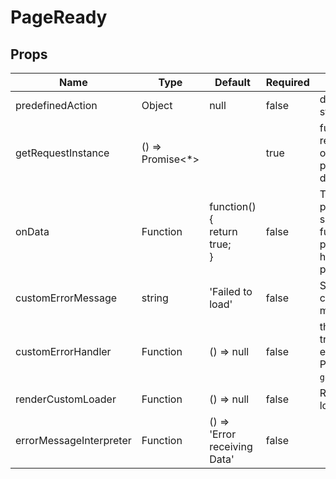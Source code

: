 # PageReady

## Props
| Name                    | Type                      | Default                             | Required | Description                                                                                             |
| ----------------------- | ------------------------- | ----------------------------------- | -------- | ------------------------------------------------------------------------------------------------------- |
| predefinedAction        | Object                    | null                                | false    | dispatch action for store                                                                               |
| getRequestInstance      | () =&gt; Promise&lt;*&gt; |                                     | true     | function that returns an promise. on success, the promise has the data from request                     |
| onData                  | Function                  | function() {<br>  return true;<br>} | false    | Triggers when promise is successful. in the function's parameter, it will<br>have data from the promise |
| customErrorMessage      | string                    | 'Failed to load'                    | false    | String to display custom error message                                                                  |
| customErrorHandler      | Function                  | () => null                          | false    | this function triggers on catch of error from the Promise of `getRequestInstance`.                      |
| renderCustomLoader      | Function                  | () => null                          | false    | Renders custom loader if set                                                                            |
| errorMessageInterpreter | Function                  | () => 'Error receiving Data'        | false    |                                                                                                         |
